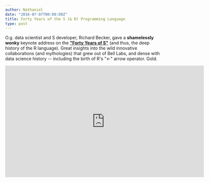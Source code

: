 ```yaml
---
author: Nathaniel
date: "2016-07-07T00:00:00Z"
title: Forty Years of the S (& R) Programming Language
type: post
---
```


O.g. data scientist and S developer, Richard Becker, gave a <strong>shamelessly wonky</strong> keynote address on the <strong><a href="https://channel9.msdn.com/Events/useR-international-R-User-conference/useR2016/Forty-years-of-S">"Forty Years of S"</a></strong> (and thus, the deep history of the R language). Great insights into the wild innovative collaborations (and mythologies) that grew out of Bell Labs, and dense with data science history -- including the birth of R's "<-" arrow operator. Gold.


<iframe src="https://channel9.msdn.com/Events/useR-international-R-User-conference/useR2016/Forty-years-of-S/player?format=html5" width="640" height="360" allowFullScreen frameBorder="0"></iframe>